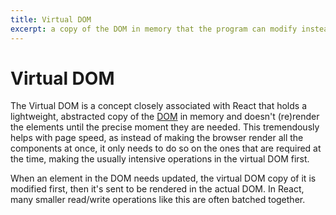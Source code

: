 ```yaml
---
title: Virtual DOM
excerpt: a copy of the DOM in memory that the program can modify instead of directly interfacing with the "real" DOM to help speed up interactions
---
```


# Virtual DOM

The Virtual DOM is a concept closely associated with React that holds a lightweight, abstracted copy of the [DOM](/_glossary/DOM.md) in memory and doesn't (re)render the elements until the precise moment they are needed. This tremendously helps with page speed, as instead of making the browser render all the components at once, it only needs to do so on the ones that are required at the time, making the usually intensive operations in the virtual DOM first.

When an element in the DOM needs updated, the virtual DOM copy of it is modified first, then it's sent to be rendered in the actual DOM. In React, many smaller read/write operations like this are often batched together.
